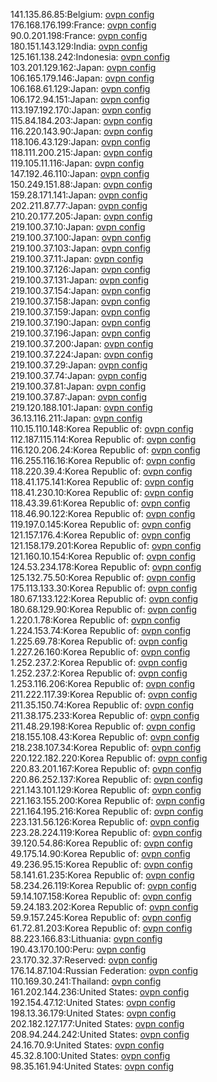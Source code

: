 141.135.86.85:Belgium: [ovpn config](vpn/141_135_86_85.ovpn)  
176.168.176.199:France: [ovpn config](vpn/176_168_176_199.ovpn)  
90.0.201.198:France: [ovpn config](vpn/90_0_201_198.ovpn)  
180.151.143.129:India: [ovpn config](vpn/180_151_143_129.ovpn)  
125.161.138.242:Indonesia: [ovpn config](vpn/125_161_138_242.ovpn)  
103.201.129.162:Japan: [ovpn config](vpn/103_201_129_162.ovpn)  
106.165.179.146:Japan: [ovpn config](vpn/106_165_179_146.ovpn)  
106.168.61.129:Japan: [ovpn config](vpn/106_168_61_129.ovpn)  
106.172.94.151:Japan: [ovpn config](vpn/106_172_94_151.ovpn)  
113.197.192.170:Japan: [ovpn config](vpn/113_197_192_170.ovpn)  
115.84.184.203:Japan: [ovpn config](vpn/115_84_184_203.ovpn)  
116.220.143.90:Japan: [ovpn config](vpn/116_220_143_90.ovpn)  
118.106.43.129:Japan: [ovpn config](vpn/118_106_43_129.ovpn)  
118.111.200.215:Japan: [ovpn config](vpn/118_111_200_215.ovpn)  
119.105.11.116:Japan: [ovpn config](vpn/119_105_11_116.ovpn)  
147.192.46.110:Japan: [ovpn config](vpn/147_192_46_110.ovpn)  
150.249.151.88:Japan: [ovpn config](vpn/150_249_151_88.ovpn)  
159.28.171.141:Japan: [ovpn config](vpn/159_28_171_141.ovpn)  
202.211.87.77:Japan: [ovpn config](vpn/202_211_87_77.ovpn)  
210.20.177.205:Japan: [ovpn config](vpn/210_20_177_205.ovpn)  
219.100.37.10:Japan: [ovpn config](vpn/219_100_37_10.ovpn)  
219.100.37.100:Japan: [ovpn config](vpn/219_100_37_100.ovpn)  
219.100.37.103:Japan: [ovpn config](vpn/219_100_37_103.ovpn)  
219.100.37.11:Japan: [ovpn config](vpn/219_100_37_11.ovpn)  
219.100.37.126:Japan: [ovpn config](vpn/219_100_37_126.ovpn)  
219.100.37.131:Japan: [ovpn config](vpn/219_100_37_131.ovpn)  
219.100.37.154:Japan: [ovpn config](vpn/219_100_37_154.ovpn)  
219.100.37.158:Japan: [ovpn config](vpn/219_100_37_158.ovpn)  
219.100.37.159:Japan: [ovpn config](vpn/219_100_37_159.ovpn)  
219.100.37.190:Japan: [ovpn config](vpn/219_100_37_190.ovpn)  
219.100.37.196:Japan: [ovpn config](vpn/219_100_37_196.ovpn)  
219.100.37.200:Japan: [ovpn config](vpn/219_100_37_200.ovpn)  
219.100.37.224:Japan: [ovpn config](vpn/219_100_37_224.ovpn)  
219.100.37.29:Japan: [ovpn config](vpn/219_100_37_29.ovpn)  
219.100.37.74:Japan: [ovpn config](vpn/219_100_37_74.ovpn)  
219.100.37.81:Japan: [ovpn config](vpn/219_100_37_81.ovpn)  
219.100.37.87:Japan: [ovpn config](vpn/219_100_37_87.ovpn)  
219.120.188.101:Japan: [ovpn config](vpn/219_120_188_101.ovpn)  
36.13.116.211:Japan: [ovpn config](vpn/36_13_116_211.ovpn)  
110.15.110.148:Korea Republic of: [ovpn config](vpn/110_15_110_148.ovpn)  
112.187.115.114:Korea Republic of: [ovpn config](vpn/112_187_115_114.ovpn)  
116.120.206.24:Korea Republic of: [ovpn config](vpn/116_120_206_24.ovpn)  
116.255.116.16:Korea Republic of: [ovpn config](vpn/116_255_116_16.ovpn)  
118.220.39.4:Korea Republic of: [ovpn config](vpn/118_220_39_4.ovpn)  
118.41.175.141:Korea Republic of: [ovpn config](vpn/118_41_175_141.ovpn)  
118.41.230.10:Korea Republic of: [ovpn config](vpn/118_41_230_10.ovpn)  
118.43.39.61:Korea Republic of: [ovpn config](vpn/118_43_39_61.ovpn)  
118.46.90.122:Korea Republic of: [ovpn config](vpn/118_46_90_122.ovpn)  
119.197.0.145:Korea Republic of: [ovpn config](vpn/119_197_0_145.ovpn)  
121.157.176.4:Korea Republic of: [ovpn config](vpn/121_157_176_4.ovpn)  
121.158.179.201:Korea Republic of: [ovpn config](vpn/121_158_179_201.ovpn)  
121.160.10.154:Korea Republic of: [ovpn config](vpn/121_160_10_154.ovpn)  
124.53.234.178:Korea Republic of: [ovpn config](vpn/124_53_234_178.ovpn)  
125.132.75.50:Korea Republic of: [ovpn config](vpn/125_132_75_50.ovpn)  
175.113.133.30:Korea Republic of: [ovpn config](vpn/175_113_133_30.ovpn)  
180.67.133.122:Korea Republic of: [ovpn config](vpn/180_67_133_122.ovpn)  
180.68.129.90:Korea Republic of: [ovpn config](vpn/180_68_129_90.ovpn)  
1.220.1.78:Korea Republic of: [ovpn config](vpn/1_220_1_78.ovpn)  
1.224.153.74:Korea Republic of: [ovpn config](vpn/1_224_153_74.ovpn)  
1.225.69.78:Korea Republic of: [ovpn config](vpn/1_225_69_78.ovpn)  
1.227.26.160:Korea Republic of: [ovpn config](vpn/1_227_26_160.ovpn)  
1.252.237.2:Korea Republic of: [ovpn config](vpn/1_252_237_2.ovpn)  
1.252.237.2:Korea Republic of: [ovpn config](vpn/1_252_237_2.ovpn)  
1.253.116.206:Korea Republic of: [ovpn config](vpn/1_253_116_206.ovpn)  
211.222.117.39:Korea Republic of: [ovpn config](vpn/211_222_117_39.ovpn)  
211.35.150.74:Korea Republic of: [ovpn config](vpn/211_35_150_74.ovpn)  
211.38.175.233:Korea Republic of: [ovpn config](vpn/211_38_175_233.ovpn)  
211.48.29.198:Korea Republic of: [ovpn config](vpn/211_48_29_198.ovpn)  
218.155.108.43:Korea Republic of: [ovpn config](vpn/218_155_108_43.ovpn)  
218.238.107.34:Korea Republic of: [ovpn config](vpn/218_238_107_34.ovpn)  
220.122.182.220:Korea Republic of: [ovpn config](vpn/220_122_182_220.ovpn)  
220.83.201.167:Korea Republic of: [ovpn config](vpn/220_83_201_167.ovpn)  
220.86.252.137:Korea Republic of: [ovpn config](vpn/220_86_252_137.ovpn)  
221.143.101.129:Korea Republic of: [ovpn config](vpn/221_143_101_129.ovpn)  
221.163.155.200:Korea Republic of: [ovpn config](vpn/221_163_155_200.ovpn)  
221.164.195.216:Korea Republic of: [ovpn config](vpn/221_164_195_216.ovpn)  
223.131.56.126:Korea Republic of: [ovpn config](vpn/223_131_56_126.ovpn)  
223.28.224.119:Korea Republic of: [ovpn config](vpn/223_28_224_119.ovpn)  
39.120.54.86:Korea Republic of: [ovpn config](vpn/39_120_54_86.ovpn)  
49.175.14.90:Korea Republic of: [ovpn config](vpn/49_175_14_90.ovpn)  
49.236.95.15:Korea Republic of: [ovpn config](vpn/49_236_95_15.ovpn)  
58.141.61.235:Korea Republic of: [ovpn config](vpn/58_141_61_235.ovpn)  
58.234.26.119:Korea Republic of: [ovpn config](vpn/58_234_26_119.ovpn)  
59.14.107.158:Korea Republic of: [ovpn config](vpn/59_14_107_158.ovpn)  
59.24.183.202:Korea Republic of: [ovpn config](vpn/59_24_183_202.ovpn)  
59.9.157.245:Korea Republic of: [ovpn config](vpn/59_9_157_245.ovpn)  
61.72.81.203:Korea Republic of: [ovpn config](vpn/61_72_81_203.ovpn)  
88.223.166.83:Lithuania: [ovpn config](vpn/88_223_166_83.ovpn)  
190.43.170.100:Peru: [ovpn config](vpn/190_43_170_100.ovpn)  
23.170.32.37:Reserved: [ovpn config](vpn/23_170_32_37.ovpn)  
176.14.87.104:Russian Federation: [ovpn config](vpn/176_14_87_104.ovpn)  
110.169.30.241:Thailand: [ovpn config](vpn/110_169_30_241.ovpn)  
161.202.144.236:United States: [ovpn config](vpn/161_202_144_236.ovpn)  
192.154.47.12:United States: [ovpn config](vpn/192_154_47_12.ovpn)  
198.13.36.179:United States: [ovpn config](vpn/198_13_36_179.ovpn)  
202.182.127.177:United States: [ovpn config](vpn/202_182_127_177.ovpn)  
208.94.244.242:United States: [ovpn config](vpn/208_94_244_242.ovpn)  
24.16.70.9:United States: [ovpn config](vpn/24_16_70_9.ovpn)  
45.32.8.100:United States: [ovpn config](vpn/45_32_8_100.ovpn)  
98.35.161.94:United States: [ovpn config](vpn/98_35_161_94.ovpn)  
